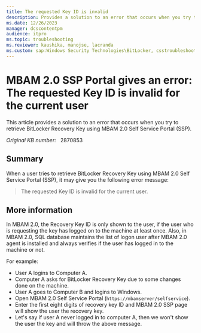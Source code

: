 ```yaml
---
title: The requested Key ID is invalid
description: Provides a solution to an error that occurs when you try to retrieve BitLocker Recovery Key using MBAM 2.0 Self Service Portal (SSP).
ms.date: 12/26/2023
manager: dcscontentpm
audience: itpro
ms.topic: troubleshooting
ms.reviewer: kaushika, manojse, lacranda
ms.custom: sap:Windows Security Technologies\BitLocker, csstroubleshoot
---
```

# MBAM 2.0 SSP Portal gives an error: The requested Key ID is invalid for the current user

This article provides a solution to an error that occurs when you try to retrieve BitLocker Recovery Key using MBAM 2.0 Self Service Portal (SSP).

_Original KB number:_ &nbsp; 2870853

## Summary

When a user tries to retrieve BitLocker Recovery Key using MBAM 2.0 Self Service Portal (SSP), it may give you the following error message:

> The requested Key ID is invalid for the current user.

## More information

In MBAM 2.0, the Recovery Key ID is only shown to the user, if the user who is requesting the key has logged on to the machine at least once. Also, in MBAM 2.0, SQL database maintains the list of logon user after MBAM 2.0 agent is installed and always verifies if the user has logged in to the machine or not.

For example:

- User A logins to Computer A.
- Computer A asks for BitLocker Recovery Key due to some changes done on the machine.
- User A goes to Computer B and logins to Windows.
- Open MBAM 2.0 Self Service Portal (`https://mbamserver/selfservice`).
- Enter the first eight digits of recovery key ID and MBAM 2.0 SSP page will show the user the recovery key.
- Let's say if user A never logged in to computer A, then we won't show the user the key and will throw the above message.
